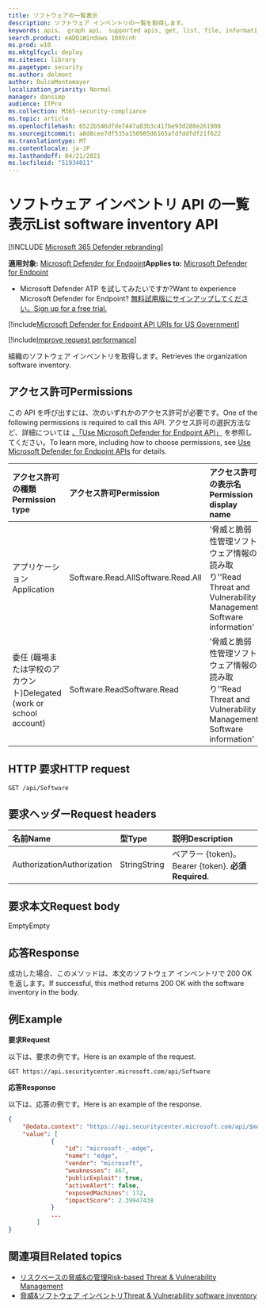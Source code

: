 ```yaml
---
title: ソフトウェアの一覧表示
description: ソフトウェア インベントリの一覧を取得します。
keywords: apis、 graph api、 supported apis, get, list, file, information, software inventory, threat & vulnerability management api, Microsoft Defender for Endpoint tvm api
search.product: eADQiWindows 10XVcnh
ms.prod: w10
ms.mktglfcycl: deploy
ms.sitesec: library
ms.pagetype: security
ms.author: dolmont
author: DulceMontemayor
localization_priority: Normal
manager: dansimp
audience: ITPro
ms.collection: M365-security-compliance
ms.topic: article
ms.openlocfilehash: 6522b546dfde7447a03b3c417be93d288e261908
ms.sourcegitcommit: a8d8cee7df535a150985d6165afdfddfdf21f622
ms.translationtype: MT
ms.contentlocale: ja-JP
ms.lasthandoff: 04/21/2021
ms.locfileid: "51934011"
---
```

# <a name="list-software-inventory-api"></a><span data-ttu-id="0e2d2-104">ソフトウェア インベントリ API の一覧表示</span><span class="sxs-lookup"><span data-stu-id="0e2d2-104">List software inventory API</span></span>

[!INCLUDE [Microsoft 365 Defender rebranding](../../includes/microsoft-defender.md)]

<span data-ttu-id="0e2d2-105">**適用対象:** [Microsoft Defender for Endpoint](https://go.microsoft.com/fwlink/?linkid=2154037)</span><span class="sxs-lookup"><span data-stu-id="0e2d2-105">**Applies to:** [Microsoft Defender for Endpoint](https://go.microsoft.com/fwlink/?linkid=2154037)</span></span>

- <span data-ttu-id="0e2d2-106">Microsoft Defender ATP を試してみたいですか?</span><span class="sxs-lookup"><span data-stu-id="0e2d2-106">Want to experience Microsoft Defender for Endpoint?</span></span> [<span data-ttu-id="0e2d2-107">無料試用版にサインアップしてください。</span><span class="sxs-lookup"><span data-stu-id="0e2d2-107">Sign up for a free trial.</span></span>](https://www.microsoft.com/microsoft-365/windows/microsoft-defender-atp?ocid=docs-wdatp-exposedapis-abovefoldlink) 

[!include[Microsoft Defender for Endpoint API URIs for US Government](../../includes/microsoft-defender-api-usgov.md)]

[!include[Improve request performance](../../includes/improve-request-performance.md)]

<span data-ttu-id="0e2d2-108">組織のソフトウェア インベントリを取得します。</span><span class="sxs-lookup"><span data-stu-id="0e2d2-108">Retrieves the organization software inventory.</span></span>

## <a name="permissions"></a><span data-ttu-id="0e2d2-109">アクセス許可</span><span class="sxs-lookup"><span data-stu-id="0e2d2-109">Permissions</span></span>
<span data-ttu-id="0e2d2-110">この API を呼び出すには、次のいずれかのアクセス許可が必要です。</span><span class="sxs-lookup"><span data-stu-id="0e2d2-110">One of the following permissions is required to call this API.</span></span> <span data-ttu-id="0e2d2-111">アクセス許可の選択方法など、詳細については [、「Use Microsoft Defender for Endpoint API」](apis-intro.md) を参照してください。</span><span class="sxs-lookup"><span data-stu-id="0e2d2-111">To learn more, including how to choose permissions, see [Use Microsoft Defender for Endpoint APIs](apis-intro.md) for details.</span></span>

<span data-ttu-id="0e2d2-112">アクセス許可の種類</span><span class="sxs-lookup"><span data-stu-id="0e2d2-112">Permission type</span></span> |   <span data-ttu-id="0e2d2-113">アクセス許可</span><span class="sxs-lookup"><span data-stu-id="0e2d2-113">Permission</span></span>  |   <span data-ttu-id="0e2d2-114">アクセス許可の表示名</span><span class="sxs-lookup"><span data-stu-id="0e2d2-114">Permission display name</span></span>
:---|:---|:---
<span data-ttu-id="0e2d2-115">アプリケーション</span><span class="sxs-lookup"><span data-stu-id="0e2d2-115">Application</span></span> |<span data-ttu-id="0e2d2-116">Software.Read.All</span><span class="sxs-lookup"><span data-stu-id="0e2d2-116">Software.Read.All</span></span> |    <span data-ttu-id="0e2d2-117">'脅威と脆弱性管理ソフトウェア情報の読み取り'</span><span class="sxs-lookup"><span data-stu-id="0e2d2-117">'Read Threat and Vulnerability Management Software information'</span></span>
<span data-ttu-id="0e2d2-118">委任 (職場または学校のアカウント)</span><span class="sxs-lookup"><span data-stu-id="0e2d2-118">Delegated (work or school account)</span></span> | <span data-ttu-id="0e2d2-119">Software.Read</span><span class="sxs-lookup"><span data-stu-id="0e2d2-119">Software.Read</span></span> |    <span data-ttu-id="0e2d2-120">'脅威と脆弱性管理ソフトウェア情報の読み取り'</span><span class="sxs-lookup"><span data-stu-id="0e2d2-120">'Read Threat and Vulnerability Management Software information'</span></span>

## <a name="http-request"></a><span data-ttu-id="0e2d2-121">HTTP 要求</span><span class="sxs-lookup"><span data-stu-id="0e2d2-121">HTTP request</span></span>
```
GET /api/Software
```

## <a name="request-headers"></a><span data-ttu-id="0e2d2-122">要求ヘッダー</span><span class="sxs-lookup"><span data-stu-id="0e2d2-122">Request headers</span></span>

<span data-ttu-id="0e2d2-123">名前</span><span class="sxs-lookup"><span data-stu-id="0e2d2-123">Name</span></span> | <span data-ttu-id="0e2d2-124">型</span><span class="sxs-lookup"><span data-stu-id="0e2d2-124">Type</span></span> | <span data-ttu-id="0e2d2-125">説明</span><span class="sxs-lookup"><span data-stu-id="0e2d2-125">Description</span></span>
:---|:---|:---
<span data-ttu-id="0e2d2-126">Authorization</span><span class="sxs-lookup"><span data-stu-id="0e2d2-126">Authorization</span></span> | <span data-ttu-id="0e2d2-127">String</span><span class="sxs-lookup"><span data-stu-id="0e2d2-127">String</span></span> | <span data-ttu-id="0e2d2-128">ベアラー {token}。</span><span class="sxs-lookup"><span data-stu-id="0e2d2-128">Bearer {token}.</span></span> <span data-ttu-id="0e2d2-129">**必須**</span><span class="sxs-lookup"><span data-stu-id="0e2d2-129">**Required**.</span></span>


## <a name="request-body"></a><span data-ttu-id="0e2d2-130">要求本文</span><span class="sxs-lookup"><span data-stu-id="0e2d2-130">Request body</span></span>
<span data-ttu-id="0e2d2-131">Empty</span><span class="sxs-lookup"><span data-stu-id="0e2d2-131">Empty</span></span>

## <a name="response"></a><span data-ttu-id="0e2d2-132">応答</span><span class="sxs-lookup"><span data-stu-id="0e2d2-132">Response</span></span>
<span data-ttu-id="0e2d2-133">成功した場合、このメソッドは、本文のソフトウェア インベントリで 200 OK を返します。</span><span class="sxs-lookup"><span data-stu-id="0e2d2-133">If successful, this method returns 200 OK with the software inventory in the body.</span></span>


## <a name="example"></a><span data-ttu-id="0e2d2-134">例</span><span class="sxs-lookup"><span data-stu-id="0e2d2-134">Example</span></span>

<span data-ttu-id="0e2d2-135">**要求**</span><span class="sxs-lookup"><span data-stu-id="0e2d2-135">**Request**</span></span>

<span data-ttu-id="0e2d2-136">以下は、要求の例です。</span><span class="sxs-lookup"><span data-stu-id="0e2d2-136">Here is an example of the request.</span></span>

```
GET https://api.securitycenter.microsoft.com/api/Software
```

<span data-ttu-id="0e2d2-137">**応答**</span><span class="sxs-lookup"><span data-stu-id="0e2d2-137">**Response**</span></span>

<span data-ttu-id="0e2d2-138">以下は、応答の例です。</span><span class="sxs-lookup"><span data-stu-id="0e2d2-138">Here is an example of the response.</span></span>


```json
{
    "@odata.context": "https://api.securitycenter.microsoft.com/api/$metadata#Software",
    "value": [
            {
                "id": "microsoft-_-edge",
                "name": "edge",
                "vendor": "microsoft",
                "weaknesses": 467,
                "publicExploit": true,
                "activeAlert": false,
                "exposedMachines": 172,
                "impactScore": 2.39947438
            }
            ...
        ]
}
```

## <a name="related-topics"></a><span data-ttu-id="0e2d2-139">関連項目</span><span class="sxs-lookup"><span data-stu-id="0e2d2-139">Related topics</span></span>
- [<span data-ttu-id="0e2d2-140">リスクベースの脅威&の管理</span><span class="sxs-lookup"><span data-stu-id="0e2d2-140">Risk-based Threat & Vulnerability Management</span></span>](https://docs.microsoft.com/microsoft-365/security/defender-endpoint/next-gen-threat-and-vuln-mgt)
- [<span data-ttu-id="0e2d2-141">脅威&ソフトウェア インベントリ</span><span class="sxs-lookup"><span data-stu-id="0e2d2-141">Threat & Vulnerability software inventory</span></span>](https://docs.microsoft.com/microsoft-365/security/defender-endpoint/tvm-software-inventory)

